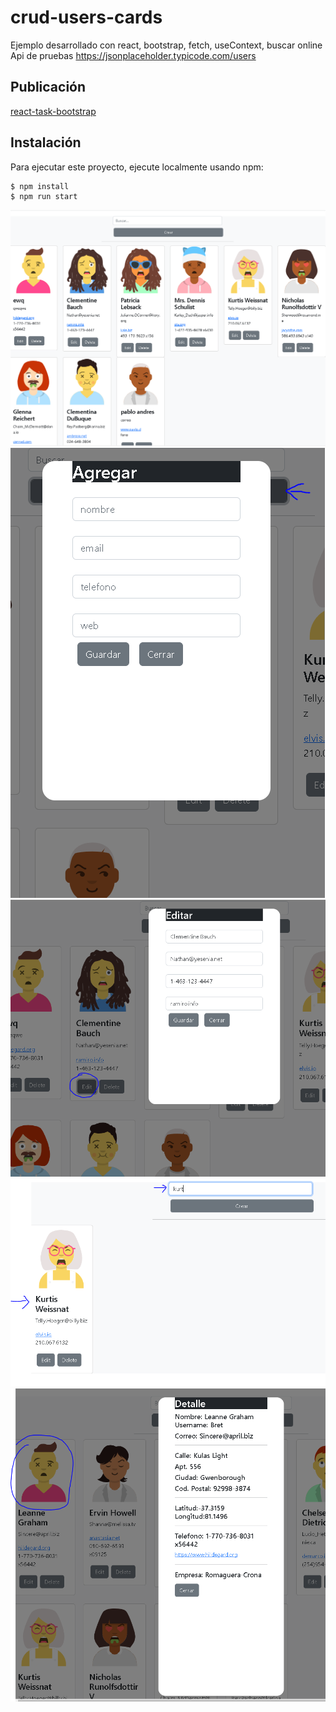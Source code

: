 # crud-users-cards

Ejemplo desarrollado con react, bootstrap, fetch, useContext, buscar online<br>
Api de pruebas https://jsonplaceholder.typicode.com/users<br>

## Publicación
[react-task-bootstrap](https://inosttroza.github.io/react-task/)

## Instalación
Para ejecutar este proyecto, ejecute localmente usando npm:

```
$ npm install
$ npm run start
```

![Screenshot](screenshot/Captura.PNG)
![Screenshot](screenshot/Captura1.PNG)
![Screenshot](screenshot/Captura2.PNG)
![Screenshot](screenshot/Captura3.PNG)
![Screenshot](screenshot/Captura4.PNG)
